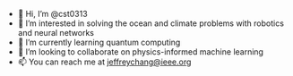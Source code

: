 - 👋 Hi, I’m @cst0313
- 👀 I’m interested in solving the ocean and climate problems with robotics and neural networks
- 🌱 I’m currently learning quantum computing 
- 💞️ I’m looking to collaborate on physics-informed machine learning 
- 📫 You can reach me at jeffreychang@ieee.org

<!---
cst0313/cst0313 is a ✨ special ✨ repository because its `README.md` (this file) appears on your GitHub profile.
You can click the Preview link to take a look at your changes.
--->
